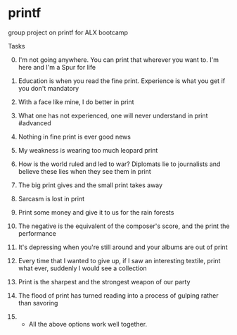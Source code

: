 # printf
group project on printf for ALX bootcamp


Tasks

0. I'm not going anywhere. You can print that wherever you want to. I'm here and I'm a Spur for life

  
1. Education is when you read the fine print. Experience is what you get if you don't
mandatory

  
2. With a face like mine, I do better in print

 
3. What one has not experienced, one will never understand in print
#advanced

  
4. Nothing in fine print is ever good news

  
5. My weakness is wearing too much leopard print
 
6. How is the world ruled and led to war? Diplomats lie to journalists and believe these lies when they see them in print

  
7. The big print gives and the small print takes away

  
8. Sarcasm is lost in print

  
9. Print some money and give it to us for the rain forests

  
10. The negative is the equivalent of the composer's score, and the print the performance

  
11. It's depressing when you're still around and your albums are out of print

  
12. Every time that I wanted to give up, if I saw an interesting textile, print what ever, suddenly I would see a collection

  
13. Print is the sharpest and the strongest weapon of our party

  
14. The flood of print has turned reading into a process of gulping rather than savoring

  
15. * All the above options work well together.
